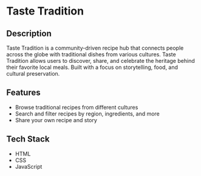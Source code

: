 # Taste Tradition

## Description

Taste Tradition is a community-driven recipe hub that connects people across the globe with traditional dishes from various cultures. Taste Tradition allows users to discover, share, and celebrate the heritage behind their favorite local meals. Built with a focus on storytelling, food, and cultural preservation.

## Features

- Browse traditional recipes from different cultures
- Search and filter recipes by region, ingredients, and more
- Share your own recipe and story

## Tech Stack

- HTML
- CSS
- JavaScript
